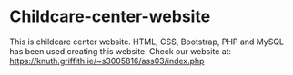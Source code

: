 # Childcare-center-website
This is childcare center website. HTML, CSS, Bootstrap, PHP and MySQL has been used creating this website.
Check our website at: https://knuth.griffith.ie/~s3005816/ass03/index.php
